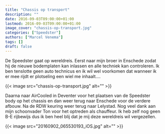 ```yaml
---
title: "Chassis op transport"
description: ""
date: 2016-09-03T09:00:00+01:00
lastmod: 2016-09-03T09:00:00+01:00
image_cover: "chassis-op-transport.jpg"
categories: ["Speedster"]
authors: ["Marcel Venema"] 
tags: []
draft: false
---
```


De Speedster gaat op wereldreis. Eerst naar mijn broer in Enschede zodat hij de nieuwe bodemplaten kan inlassen en alle techniek kan controleren. Ik ben tenslotte geen auto technicus en ik wil wel voorkomen dat wanneer ik er mee rijdt er plotseling een wiel me inhaalt.... 

<!--more-->
{{< image src="chassis-op-transport.jpg" alt="" >}}

Daarna naar AirCooled in Deventer voor het plaatsen van de Speedster body op het chassis en dan weer terug naar Enschede voor de verdere afbouw. Na de RDW keuring weer terug naar Lelystad. Nog veel dank aan mijn schoonvader Ton voor het optreden als chauffeur. Ik heb zelf nog geen B-E rijbewijs dus ik ben heel blij dat je mij deze wereldreis wil vergezellen.

{{< image src="20160902_065530193_iOS.jpg" alt="" >}}

&nbsp;
